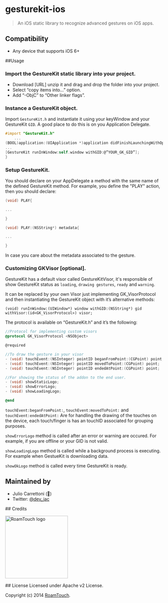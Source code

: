 # gesturekit-ios

> An iOS static library to recognize advanced gestures on iOS apps.

## Compatibility
- Any device that supports iOS 6+

##Usage
### Import the GestureKit static library into your project.
- Download [URL] unzip it and drag and drop the folder into your project.
- Select “copy items into…” option. 
- Add “-ObjC” to “Other linker flags”.

### Instance a GestureKit object.
Import `GestureKit.h` and instantiate it using your keyWindow and your GestureKit `GID`. A good place to do this is on you Application Delegate.

```objective-c
#import "GestureKit.h"
    ...
(BOOL)application:(UIApplication *)application didFinishLaunchingWithOptions:(NSDictionary *)launchOptions {
...
[GestureKit runInWindow:self.window withGID:@”YOUR_GK_GID”];
}
```

### Setup GestureKit.
You should declare on your AppDelegate a method with the same name of the defined GestureKit method. For example, you define the "PLAY" action, then you should declare:
```objective-c
(void) PLAY{

...

}
```

```objective-c
(void) PLAY:(NSString*) metadata{

...

}
```
In case you care about the metadata associated to the gesture.

### Customizing GKVisor [optional].
GestureKit has a default visor called GestureKitVisor, it's responsible of show GestureKit status as `loading`, `drawing gestures`, `ready` and `warning`.

It can be replaced by your own Visor just implementing GK_VisorProtocol and then instantiating the GestureKit object with it’s alternative methods:

```
(void) runInWindow:(UIWindow*) window withGID:(NSString*) gid withVisor:(id<GK_VisorProtocol>) visor;
```

The protocol is available on “GestureKit.h” and it’s the following:

```objective-c
//Protocol for implementing custom visors
@protocol GK_VisorProtocol <NSObject>

@required

//To draw the gesture in your visor
- (void) touchEvent:(NSInteger) pointID beganFromPoint:(CGPoint) point;
- (void) touchEvent:(NSInteger) pointID movedToPoint:(CGPoint) point;
- (void) touchEvent:(NSInteger) pointID endedAtPoint:(CGPoint) point;

//For showing the status of the addon to the end user.
- (void) showStaticLogo;
- (void) showErrorLogo;
- (void) showLoadingLogo;

@end
```

`touchEvent:beganFromPoint:`, `touchEvent:movedToPoint:` and `touchEvent:endedAtPoint:` Are for handling the drawing of the touches on the device, each touch/finger is has an touchID associated for grouping purposes.

`showErrorLogo` method is called after an error or warning are occured. For example, if you are offline or your GID is not valid.

`showLoadingLogo` method is called while a background process is executing. For example when GestueKit is downloading data.

`showOkLogo` method is called every time GestureKit is ready.

## Maintained by
- Julio Carrettoni ()
- Twitter: [@dev_jac](http://twitter.com/dev_jac)

## Credits

<img src="http://www.gesturekit.com/assets/img/roamtouch.png" width="200" alt="RoamTouch logo">

## License
Licensed under Apache v2 License.

Copyright (c) 2014 [RoamTouch](http://github.com/RoamTouch).
